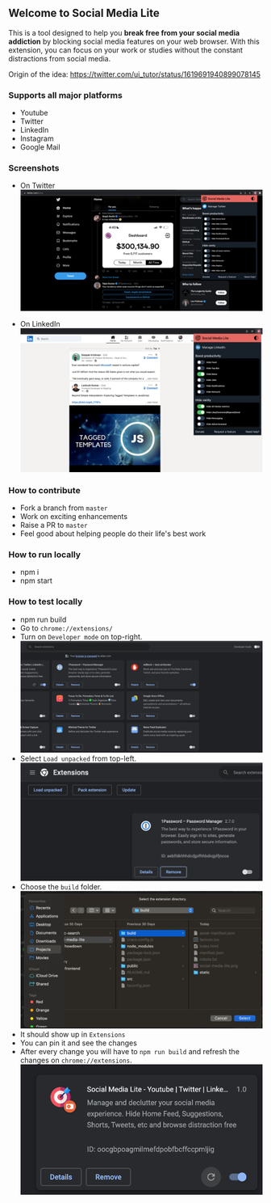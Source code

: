 ## Welcome to Social Media Lite

This is a tool designed to help you **break free from your social media addiction** by blocking social media features on your web browser. With this extension, you can focus on your work or studies without the constant distractions from social media.

Origin of the idea: https://twitter.com/ui_tutor/status/1619691940899078145

### Supports all major platforms
- Youtube
- Twitter
- LinkedIn
- Instagram
- Google Mail

### Screenshots
- On Twitter
![On Twitter](/screenshots/use-on-twitter.png)

- On LinkedIn
![On LinkedIn](/screenshots/use-on-linkedin.png)


### How to contribute
- Fork a branch from `master`
- Work on exciting enhancements
- Raise a PR to `master` 
- Feel good about helping people do their life's best work

### How to run locally
- npm i
- npm start

### How to test locally
- npm run build
- Go to `chrome://extensions/`
- Turn on `Developer mode` on top-right.
![Developer mode](/screenshots/developer-mode.png)
- Select `Load unpacked` from top-left.
![Load unpacked](/screenshots/load-unpacked.png)
- Choose the `build` folder.
![Upload build](/screenshots/load-build.png)
- It should show up in `Extensions` 
- You can pin it and see the changes
- After every change you will have to `npm run build` and refresh the changes on `chrome://extensions`.
![Refresh extension](/screenshots/refresh-extension.png)
